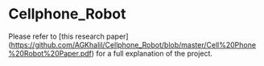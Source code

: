 # Cellphone_Robot

Please refer to [this research paper] (https://github.com/AGKhalil/Cellphone_Robot/blob/master/Cell%20Phone%20Robot%20Paper.pdf) for a full explanation of the project.

